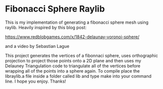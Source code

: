 # Fibonacci Sphere Raylib

This is my implementation of generating a fibonacci sphere mesh using raylib. Heavily inspired by this blog post:

https://www.redblobgames.com/x/1842-delaunay-voronoi-sphere/

and a video by Sebastian Lague

This project generates the vertices of a fibonnaci sphere, uses orthographic projection to project those points onto a 2D plane and then uses my Delauney Triangulation code to triangulate all of the vertices before wrapping all of the points into a sphere again. To compile place the libraylib.a file inside a folder called lib and type make into your command line. I hope you enjoy. Thanks!

